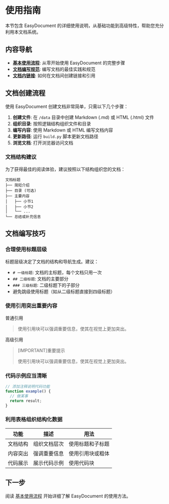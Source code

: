 # 使用指南

本节包含 EasyDocument 的详细使用说明，从基础功能到高级特性，帮助您充分利用本文档系统。

## 内容导航

- **[基本使用流程](使用指南/基本使用流程.md)**: 从零开始使用 EasyDocument 的完整步骤
- **[文档编写规范](使用指南/文档编写规范.md)**: 编写文档的最佳实践和规范
- **[文档内链接](使用指南/文档内链接.md)**: 如何在文档间创建链接和引用

## 文档创建流程

使用 EasyDocument 创建文档非常简单，只需以下几个步骤：

1. **创建文件**: 在 `/data` 目录中创建 Markdown (.md) 或 HTML (.html) 文件
2. **组织目录**: 按照逻辑结构组织文件和目录
3. **编写内容**: 使用 Markdown 或 HTML 编写文档内容
4. **更新路径**: 运行 `build.py` 脚本更新文档路径
5. **浏览文档**: 打开浏览器访问文档

### 文档结构建议

为了获得最佳的阅读体验，建议按照以下结构组织您的文档：

```
文档标题
├── 简短介绍
├── 目录 (可选)
├── 主要内容
│   ├── 小节1
│   ├── 小节2
│   └── ...
└── 总结或补充信息
```

## 文档编写技巧

### 合理使用标题层级

标题层级决定了文档的结构和导航生成。建议：

- `# 一级标题`: 文档的主标题，每个文档只用一次
- `## 二级标题`: 文档的主要部分
- `### 三级标题`: 二级标题下的子部分
- 避免跳级使用标题（如从二级标题直接到四级标题）

### 使用引用突出重要内容

普通引用

> 使用引用块可以强调重要信息，使其在视觉上更加突出。

高级引用

> [IMPORTANT]重要提示
> 
> 使用引用块可以强调重要信息，使其在视觉上更加突出。

### 代码示例应当清晰

```javascript
// 添加注释说明代码功能
function example() {
  // 做某事
  return result;
}
```

### 利用表格组织结构化数据

| 功能 | 描述 | 用法 |
|------|------|------|
| 文档结构 | 组织文档层次 | 使用标题和子标题 |
| 内容突出 | 强调重要信息 | 使用引用块或粗体 |
| 代码展示 | 展示代码示例 | 使用代码块 |

## 下一步

阅读 [基本使用流程](使用指南/基本使用流程.md) 开始详细了解 EasyDocument 的使用方法。 